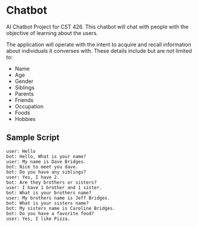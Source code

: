 Chatbot
=========

AI Chatbot Project for CST 426. This chatbot will chat with people with the objective of learning about the users.

The application will operate with the intent to acquire and recall information about individuals it converses with. These details include but are not limited to:
- Name
- Age
- Gender
- Siblings
- Parents
- Friends
- Occupation
- Foods
- Hobbies

Sample Script
-------------
```
user: Hello
bot: Hello, What is your name?
user: My name is Dave Bridges.
bot: Nice to meet you dave.
bot: Do you have any siblings?
user: Yes, I have 2.
bot: Are they brothers or sisters?
user: I have 1 brother and 1 sister.
bot: What is your brothers name?
user: My brothers name is Jeff Bridges.
bot: What is your sisters name?
bot: My sisters name is Caroline Bridges.
bot: Do you have a favorite food?
user: Yes, I like Pizza.
```

